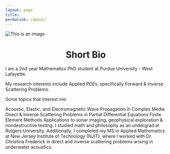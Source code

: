 ```yaml
---
layout: page
title: 
permalink: /about/
---
```


![This is an image](file:///Users/generalozochiawaeze/Downloads/mypicbirs.jpg)

# <center>Short Bio</center>

I am a 2nd year Mathematics PhD student at Purdue University - West Lafayette.

My research interests include Applied PDEs, specifically Forward & Inverse Scattering Problems.

Some topics that interest me:

Acoustic, Elastic, and Electromagnetic Wave Propagation in Complex Media
Direct & Inverse Scattering Problems in Partial Differential Equations
Finite Element Methods
Applications to sonar imaging, geophysical exploration & nondestructive testing.
I studied math and philosophy as an undergrad at Rutgers University. Additionally, I completed my MS in Applied Mathematics at New Jersey Institute of Technology (NJIT), where I worked with Dr. Christina Frederick in direct and inverse scattering problems arising in underwater acoustics.
